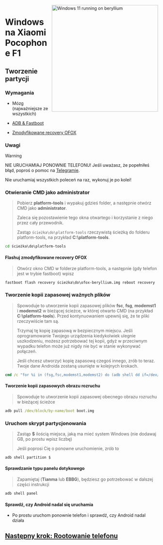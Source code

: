 <img align="right" src="https://github.com/n00b69/woa-beryllium/blob/main/beryllium.png" width="350" alt="Windows 11 running on beryllium">

# Windows na Xiaomi Pocophone F1

## Tworzenie partycji

### Wymagania
- Mózg (najważniejsze ze wszystkich)

- [ADB & Fastboot](https://developer.android.com/studio/releases/platform-tools)
  
- [Zmodyfikowane recovery OFOX](https://github.com/n00b69/woa-beryllium/releases/tag/Recovery)

### Uwagi
> [!Warning]  
> 
> NIE URUCHAMIAJ PONOWNIE TELEFONU! Jeśli uważasz, że popełniłeś błąd, poproś o pomoc na [Telegramie](https://t.me/WinOnF1).
> 
> Nie uruchamiaj wszystkich poleceń na raz, wykonuj je po kolei!

### Otwieranie CMD jako administrator
> Pobierz **platform-tools** i wypakuj gdzieś folder, a następnie otwórz CMD jako **administrator**.
>
> Zaleca się pozostawienie tego okna otwartego i korzystanie z niego przez cały przewodnik.
> 
> Zastąp `ścieżka\do\platform-tools` rzeczywistą ścieżką do folderu platform-tools, na przykład **C:\platform-tools**.
```cmd
cd ścieżka\do\platform-tools
```

#### Flashuj zmodyfikowane recovery OFOX
> Otwórz okno CMD w folderze platform-tools, a następnie (gdy telefon jest w trybie fastboot) wpisz
```cmd
fastboot flash recovery ścieżka\do\ofox-beryllium.img reboot recovery
```

### Tworzenie kopii zapasowej ważnych plików
> Spowoduje to utworzenie kopii zapasowej plików **fsc**, **fsg**, **modemst1** i **modemst2** w bieżącej ścieżce, w której otwarto CMD (na przykład **C:\platform-tools**). Przed kontynuowaniem upewnij się, że te pliki rzeczywiście tam są.
>
> Trzymaj tę kopię zapasową w bezpiecznym miejscu. Jeśli oprogramowanie Twojego urządzenia kiedykolwiek ulegnie uszkodzeniu, możesz potrzebować tej kopii, gdyż w przeciwnym wypadku telefon może już nigdy nie być w stanie wykonywać połączeń.
> 
> Jeśli chcesz utworzyć kopię zapasową czegoś innego, zrób to teraz. Twoje dane Androida zostaną usunięte w kolejnych krokach.
```cmd
cmd /c "for %i in (fsg,fsc,modemst1,modemst2) do (adb shell dd if=/dev/block/by-name/%i of=/tmp/%i.bin & adb pull /tmp/%i.bin)"
```

#### Tworzenie kopii zapasowych obrazu rozruchu
> Spowoduje to utworzenie kopii zapasowej obecnego obrazu rozruchu w bieżącej ścieżce
```cmd
adb pull /dev/block/by-name/boot boot.img
```

### Uruchom skrypt partycjonowania
> Zastąp **$** ilością miejsca, jaką ma mieć system Windows (nie dodawaj GB, po prostu wpisz liczbę)
> 
> Jeśli poprosi Cię o ponowne uruchomienie, zrób to
```cmd
adb shell partition $
```

#### Sprawdzanie typu panelu dotykowego
> Zapamiętaj (**Tianma** lub **EBBG**), będziesz go potrzebować w dalszej części instrukcji
```cmd
adb shell panel
```

#### Sprawdź, czy Android nadal się uruchamia
- Po prostu uruchom ponownie telefon i sprawdź, czy Android nadal działa

## [Następny krok: Rootowanie telefonu](2-root.md)






















